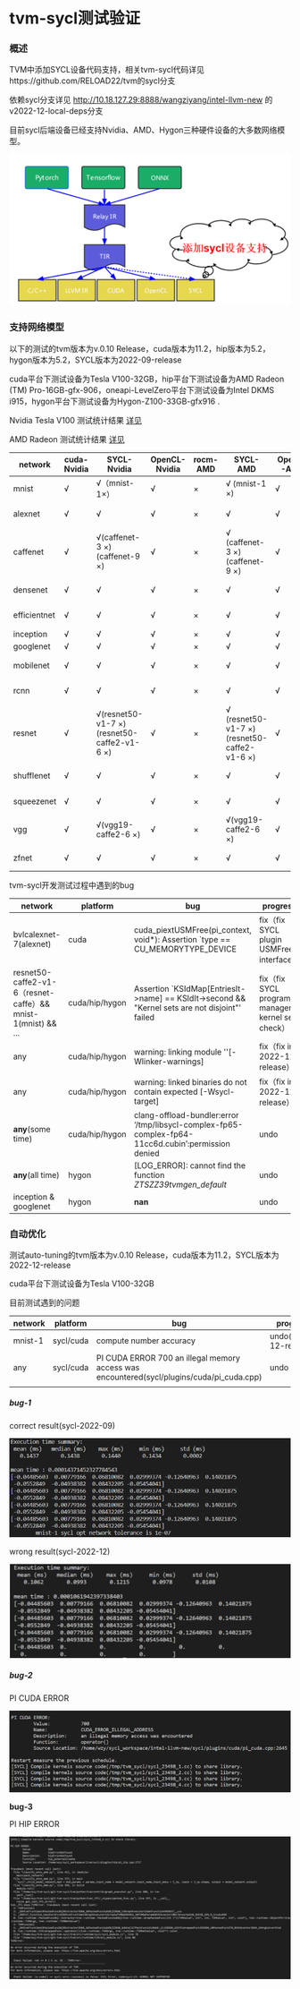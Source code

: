 # tvm-sycl测试验证

### 概述

TVM中添加SYCL设备代码支持，相关tvm-sycl代码详见https://github.com/RELOAD22/tvm的sycl分支

依赖sycl分支详见 http://10.18.127.29:8888/wangziyang/intel-llvm-new 的v2022-12-local-deps分支

目前sycl后端设备已经支持Nvidia、AMD、Hygon三种硬件设备的大多数网络模型。

![tvm-sycl框架图](imgs/tvm-sycl-structure.png)

### 支持网络模型

以下的测试的tvm版本为v.0.10 Release，cuda版本为11.2，hip版本为5.2，hygon版本为5.2，SYCL版本为2022-09-release

cuda平台下测试设备为Tesla V100-32GB，hip平台下测试设备为AMD Radeon (TM) Pro-16GB-gfx-906，oneapi-LevelZero平台下测试设备为Intel DKMS i915，hygon平台下测试设备为Hygon-Z100-33GB-gfx916 . 

Nvidia Tesla V100 测试统计结果 [详见](tvm-cuda-V100-sycl-test-result/cuda-V100-network-summary.xlsx)

AMD Radeon 测试统计结果 [详见](tvm-amd-MI50-sycl-test-result/rocm-MI50-network-summary.xlsx)

| network      | cuda-Nvidia | SYCL-Nvidia                                      | OpenCL-Nvidia | rocm-AMD | SYCL-AMD                                          | OpenCL-AMD | rocm-Hygon | SYCL-Hygon         | OpenCL-Hygon | SYCL-Intel         | OpenCL-Intel |
| ------------ | ----------- | ------------------------------------------------ | ------------- | -------- | ------------------------------------------------- | ---------- | ---------- | ------------------ | ------------ | ------------------ | ------------ |
| mnist        | √           | √（mnist-1×）                                    | √             | ×        | √ (mnist-1 ×)                                     | √          | ×          | √（Log_Error?）    | √            | √                  | √            |
| alexnet      | √           | √                                                | √             | ×        | √                                                 | √          | ×          | √（same as above） | √            | √                  | √            |
| caffenet     | √           | √(caffenet-3 ×)<br />(caffenet-9 ×)              | √             | ×        | √ (caffenet-3 ×)<br />(caffenet-9 ×)              | √          | ×          | √（same as above） | √            | √                  | √            |
| densenet     | √           | √                                                | √             | ×        | √                                                 | √          | ×          | √（same as above） | √            | √                  | √            |
| efficientnet | √           | √                                                | √             | ×        | √                                                 | √          | ×          | √（same as above） | √            | √                  | √            |
| inception    | √           | √                                                | √             | ×        | √                                                 | √          | ×          | ×                  | √            | √                  | √            |
| googlenet    | √           | √                                                | √             | ×        | √                                                 | √          | ×          | ×                  | √            | √                  | √            |
| mobilenet    | √           | √                                                | √             | ×        | √                                                 | √          | ×          | √（same as above） | √            | √                  | √            |
| rcnn         | √           | √                                                | √             | ×        | √                                                 | √          | ×          | √（same as above） | √            | √                  | √            |
| resnet       | √           | √(resnet50-v1-7 ×)<br />(resnet50-caffe2-v1-6 ×) | √             | ×        | √ (resnet50-v1-7 ×)<br />(resnet50-caffe2-v1-6 ×) | √          | ×          | √（same as above） | √            | √(resnet50-v1-7 ×) | √            |
| shufflenet   | √           | √                                                | √             | ×        | √                                                 | √          | ×          | √（same as above） | √            | √                  | √            |
| squeezenet   | √           | √                                                | √             | ×        | √                                                 | √          | ×          | √（same as above） | √            | √                  | √            |
| vgg          | √           | √(vgg19-caffe2-6 ×)                              | √             | ×        | √(vgg19-caffe2-6 ×)                               | √          | ×          | √（same as above） | √            | √                  | √            |
| zfnet        | √           | √                                                | √             | ×        | √                                                 | √          | ×          | √（same as above） | √            | √                  | √            |

tvm-sycl开发测试过程中遇到的bug

| network                                                      | platform       | bug                                                          | progress                                          |
| ------------------------------------------------------------ | -------------- | ------------------------------------------------------------ | ------------------------------------------------- |
| bvlcalexnet-7(alexnet)                                       | cuda           | cuda_piextUSMFree(pi_context, void*): Assertion `type == CU_MEMORYTYPE_DEVICE | fix（fix SYCL plugin USMFree interface）          |
| resnet50-caffe2-v1-6（resnet-caffe）&& mnist-1(mnist) && ... | cuda/hip/hygon | Assertion `KSIdMap[EntriesIt->name] == KSIdIt->second && "Kernel sets are not disjoint"' failed | fix（fix SYCL program manager kernel sets check） |
| any                                                          | cuda/hip/hygon | warning: linking module ''[-Wlinker-warnings]                | fix（fix in 2022-12-release）                     |
| any                                                          | cuda/hip/hygon | warning: linked binaries do not contain expected [-Wsycl-target] | fix（fix in 2022-12-release）                     |
| **any**(some time)                                           | cuda/hip/hygon | clang-offload-bundler:error ‘/tmp/libsycl-complex-fp65-complex-fp64-11cc6d.cubin’:permission denied | undo                                              |
| **any**(all time)                                            | hygon          | [LOG_ERROR]: cannot find the function _ZTSZZ39tvmgen_default_ | undo                                              |
| inception & googlenet                                        | hygon          | **nan**                                                      | undo                                              |

### 自动优化

测试auto-tuning的tvm版本为v.0.10 Release，cuda版本为11.2，SYCL版本为2022-12-release

cuda平台下测试设备为Tesla V100-32GB

目前测试遇到的问题

| network | platform  | bug                                                          | progress              |
| ------- | --------- | ------------------------------------------------------------ | --------------------- |
| mnist-1 | sycl/cuda | compute number accuracy                                  | undo(2022-12-release) |
| any     | sycl/cuda | PI CUDA ERROR 700 an illegal memory access was encountered(sycl/plugins/cuda/pi_cuda.cpp) | undo                  |
|         |           |                                                              |                       |

##### bug-1

correct result(sycl-2022-09)

![correct-result.png](imgs/auto-tune-mnist-1-correct.png)

wrong result(sycl-2022-12)

<img src="imgs/auto-tune-mnist-1-wrong.png" alt="wrong-result.png" style="zoom: 70%;" />

##### bug-2

PI CUDA ERROR

![PI_CUDA_ERROR.png](imgs/PI_CUDA_ERROR.png)

**bug-3**

PI HIP ERROR

<img src="imgs/PI_HIP_ERROR.png" alt="PI_HIP_ERROR.png" style="zoom: 50%;" />